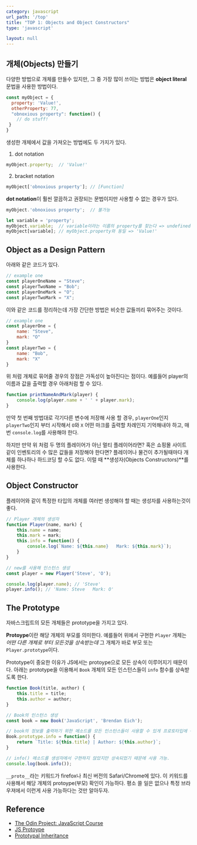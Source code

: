 ```yaml
---
category: javascript
url_path: '/top'
title: "TOP 1: Objects and Object Constructors"
type: 'javascript'

layout: null
---
```


## 개체(Objects) 만들기
다양한 방법으로 개체를 만들수 있지만, 그 중 가장 많이 쓰이는 방법은 **object literal** 문법을 사용한 방법이다.

```js
const myObject = {
  property: 'Value!',
  otherProperty: 77,
  "obnoxious property": function() {
    // do stuff!
 }
}
```

생성한 개체에서 값을 가져오는 방법에도 두 가지가 있다.
1. dot notation
```js
myObject.property;  // 'Value!'
```
2. bracket notation
```js
myObject['obnoxious property']; // [Function]
```

**dot notation**이 훨씬 깔끔하고 권장되는 문법이지만 사용할 수 없는 경우가 있다. 

```js
myObject.'obnoxious property';  // 불가능

let variable = 'property';
myObject.variable;  // variable이라는 이름의 property를 찾는다 => undefined
myObject[variable]; // myObject.property와 동일 => 'Value!'
```

## Object as a Design Pattern

아래와 같은 코드가 있다.
```js
// example one
const playerOneName = "Steve";
const playerTwoName = "Bob";
const playerOneMark = "O";
const playerTwoMark = "X";
```

이와 같은 코드를 정리하는데 가장 간단한 방법은 비슷한 값들끼리 묶어주는 것이다.
```js
// example one
const playerOne = {
    name: "Steve",
    mark: "O"
}
const playerTwo = {
    name: "Bob",
    mark: "X"
}
```

위 처럼 개체로 묶어줄 경우의 장점은 가독성이 높아진다는 점이다. 예를들어 player의 이름과 값을 출력할 경우 아래처럼 할 수 있다.
```js
function printNameAndMark(player) {
    console.log(player.name + ' ' + player.mark);
}
```

만약 첫 번째 방법대로 각기다른 변수에 저장해 사용 할 경우, `playerOne`인지 `playerTwo`인지 부터 시작해서 `O`와 `X` 어떤 마크를 출력할 차례인지 기억해내야 하고, 매번 `console.log`를 사용해야 한다.

하지만 만약 위 처럼 두 명의 플레이어가 아닌 멀티 플레이어라면? 혹은 쇼핑몰 사이트같이 인벤토리의 수 많은 값들을 저장해야 한다면? 
플레이어나 물건이 추가될때마다 개체를 하나하나 하드코딩 할 수도 없다. 이럴 때 **생성자(Objects Constructors)**를 사용한다.

## Object Constructor
플레이어와 같이 특정한 타입의 개체를 여러번 생성해야 할 때는 생성자를 사용하는것이 좋다.
```js
// Player 개체의 생성자
function Player(name, mark) {
    this.name = name;
    this.mark = mark;
    this.info = function() {
        console.log(`Name: ${this.name}   Mark: ${this.mark}`);
    }
}

// new를 사용해 인스턴스 생성
const player = new Player('Steve', 'O');

console.log(player.name); // 'Steve'
player.info(); // 'Name: Steve   Mark: O'
```

## The Prototype

자바스크립트의 모든 개체들은 prototype을 가지고 있다. 

**Protoype**이란 해당 개체의 부모를 의미한다. 예를들어 위에서 구현한 `Player` 개체는 *어떤 다른 개체로 부터 모든것을 상속받는데* 그 개체가 바로 부모 또는 `Player.prototype`이다. 

Prototype이 중요한 이유가 JS에서는 protoype으로 모든 상속이 이루어지기 때문이다. 아래는 prototype을 이용해서
`Book` 개체의 모든 인스턴스들이 `info` 함수를 상속받도록 한다. 
```js
function Book(title, author) {
    this.title = title;
    this.author = author;
}

// Book의 인스턴스 생성
const book = new Book('JavaScript', 'Brendan Eich');

// book의 정보를 출력하기 위한 메소드를 모든 인스턴스들이 사용할 수 있게 프로토타입에 구현
Book.prototype.info = function() {
    return `Title: ${this.title} | Author: ${this.author}`;
}

// info() 메소드를 생성자에서 구현하지 않았지만 상속되었기 때문에 사용 가능.
console.log(book.info());
```

`__proto__`라는 키워드가 firefox나 최신 버전의 Safari/Chrome에 있다. 이 키워드를 사용해서 해당 개체의 protoype(부모) 확인이 가능하다. 평소 쓸 일은 없으나 특정 브라우져에서 이런게 사용 가능하다는 것만 알아두자.

<!-- ## 복습
1. 개체의 생성자를 구현하고 인스턴스를 만들어보자.
2. prototype이란 무엇이고 어떻게 사용되는가?
3. prototypal inheritance란?
4. prototypical inheritance의 장단점은?
5. Object.create를 했을때 정확히 어떤일이 일어나는가? -->

## Reference
- [The Odin Project: JavaScript Course](https://www.theodinproject.com/courses/javascript/)
- [JS Protoype](https://web.archive.org/web/20200513181548/https://javascriptissexy.com/javascript-prototype-in-plain-detailed-language/)
- [Prototypal Inheritance](https://javascript.info/prototype-inheritance)